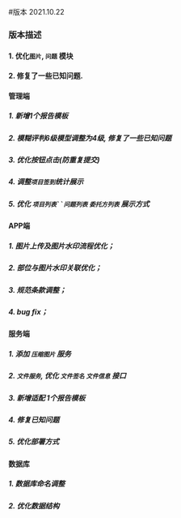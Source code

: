 #版本 2021.10.22

### 版本描述
#### 1. 优化`图片`, `问题` 模块
#### 2. 修复了一些已知问题.

#### 管理端
##### 1. 新增1个报告模板
##### 2. 模糊评判6级模型调整为4级, 修复了一些已知问题
##### 3. 优化按钮点击(防重复提交)
##### 4. 调整`项目签到`统计展示
##### 5. 优化 `项目列表``问题列表` `委托方列表` 展示方式

#### APP端
##### 1. 图片上传及图片水印流程优化；
##### 2. 部位与图片水印关联优化；
##### 3. 规范条款调整；
##### 4. bug fix；

#### 服务端
##### 1. 添加 `压缩图片` 服务
##### 2. `文件服务`, 优化 `文件签名` `文件信息` 接口
##### 3. 新增适配 1个报告模板
##### 4. 修复已知问题
##### 5. 优化部署方式

#### 数据库
##### 1. 数据库命名调整
##### 2. 优化数据结构